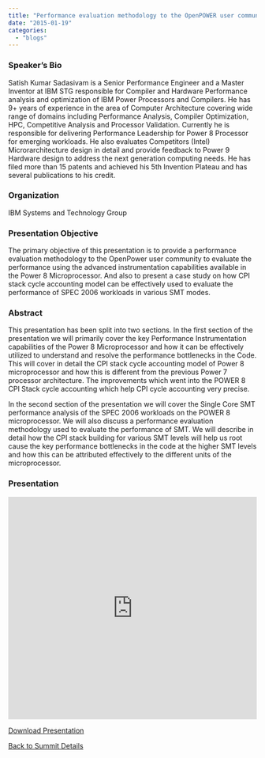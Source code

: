 ```yaml
---
title: "Performance evaluation methodology to the OpenPOWER user community to evaluate the performance using the advanced instrumentation capabilities available in the Power 8 Microprocessor"
date: "2015-01-19"
categories: 
  - "blogs"
---
```


### Speaker’s Bio

Satish Kumar Sadasivam is a Senior Performance Engineer and a Master Inventor at IBM STG responsible for Compiler and Hardware Performance analysis and optimization of IBM Power Processors and Compilers. He has 9+ years of experience in the area of Computer Architecture covering wide range of domains including Performance Analysis, Compiler Optimization, HPC, Competitive Analysis and Processor Validation. Currently he is responsible for delivering Performance Leadership for Power 8 Processor for emerging workloads. He also evaluates Competitors (Intel) Microrarchitecture design in detail and provide feedback to Power 9 Hardware design to address the next generation computing needs. He has filed more than 15 patents and achieved his 5th Invention Plateau and has several publications to his credit.

### Organization

IBM Systems and Technology Group

### Presentation Objective

The primary objective of this presentation is to provide a performance evaluation methodology to the OpenPower user community to evaluate the performance using the advanced instrumentation capabilities available in the Power 8 Microprocessor. And also to present a case study on how CPI stack cycle accounting model can be effectively used to evaluate the performance of SPEC 2006 workloads in various SMT modes.

### Abstract

This presentation has been split into two sections. In the first section of the presentation we will primarily cover the key Performance Instrumentation capabilities of the Power 8 Microprocessor and how it can be effectively utilized to understand and resolve the performance bottlenecks in the Code. This will cover in detail the CPI stack cycle accounting model of Power 8 microprocessor and how this is different from the previous Power 7 processor architecture. The improvements which went into the POWER 8 CPI Stack cycle accounting which help CPI cycle accounting very precise.

In the second section of the presentation we will cover the Single Core SMT performance analysis of the SPEC 2006 workloads on the POWER 8 microprocessor. We will also discuss a performance evaluation methodology used to evaluate the performance of SMT. We will describe in detail how the CPI stack building for various SMT levels will help us root cause the key performance bottlenecks in the code at the higher SMT levels and how this can be attributed effectively to the different units of the microprocessor.

### Presentation

<iframe src="https://openpowerfoundation.org/wp-content/uploads/2015/03/Sadasivam-Satish_OPFS2015_IBM_031615_final.pdf" width="100%" height="450" frameborder="0"></iframe>

 [Download Presentation](https://openpowerfoundation.org/wp-content/uploads/2015/03/Sadasivam-Satish_OPFS2015_IBM_031615_final.pdf)

[Back to Summit Details](javascript:history.back())
